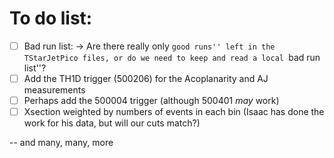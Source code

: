 # To do list:
* [ ] Bad run list:
    -> Are there really only ``good runs'' left in the TStarJetPico files,
       or do we need to keep and read a local ``bad run list''?
* [ ] Add the TH1D trigger (500206) for the Acoplanarity and AJ measurements
* [ ] Perhaps add the 500004 trigger (although 500401 *may* work)
* [ ] Xsection weighted by numbers of events in each bin
      (Isaac has done the work for his data, but will our cuts match?)

-- and many, many, more
